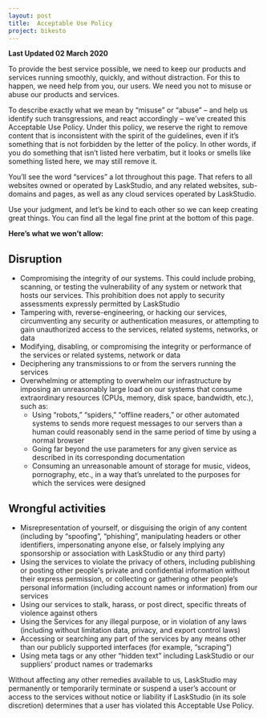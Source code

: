 ```yaml
---
layout: post
title:  Acceptable Use Policy
project: bikesto
---
```



**Last Updated  02  March 2020**

To provide the best service possible, we need to keep our products and services running smoothly, quickly, and without distraction. For this to happen, we need help from you, our users. We need you not to misuse or abuse our products and services.

To describe exactly what we mean by “misuse” or “abuse” – and help us identify such transgressions, and react accordingly – we’ve created this Acceptable Use Policy. Under this policy, we reserve the right to remove content that is inconsistent with the spirit of the guidelines, even if it’s something that is not forbidden by the letter of the policy. In other words, if you do something that isn’t listed here verbatim, but it looks or smells like something listed here, we may still remove it.

You’ll see the word “services” a lot throughout this page. That refers to all websites owned or operated by LaskStudio, and any related websites, sub-domains and pages, as well as any cloud services operated by LaskStudio.

Use your judgment, and let’s be kind to each other so we can keep creating great things. You can find all the legal fine print at the bottom of this page.

**Here’s what we won’t allow:**

## Disruption

-   Compromising the integrity of our systems. This could include probing, scanning, or testing the vulnerability of any system or network that hosts our services. This prohibition does not apply to security assessments expressly permitted by LaskStudio
-   Tampering with, reverse-engineering, or hacking our services, circumventing any security or authentication measures, or attempting to gain unauthorized access to the services, related systems, networks, or data
-   Modifying, disabling, or compromising the integrity or performance of the services or related systems, network or data
-   Deciphering any transmissions to or from the servers running the services
-   Overwhelming or attempting to overwhelm our infrastructure by imposing an unreasonably large load on our systems that consume extraordinary resources (CPUs, memory, disk space, bandwidth, etc.), such as:
    -   Using “robots,” “spiders,” “offline readers,” or other automated systems to sends more request messages to our servers than a human could reasonably send in the same period of time by using a normal browser
    -   Going far beyond the use parameters for any given service as described in its corresponding documentation
    -   Consuming an unreasonable amount of storage for music, videos, pornography, etc., in a way that’s unrelated to the purposes for which the services were designed

## Wrongful activities

-   Misrepresentation of yourself, or disguising the origin of any content (including by “spoofing”, “phishing”, manipulating headers or other identifiers, impersonating anyone else, or falsely implying any sponsorship or association with LaskStudio or any third party)
-   Using the services to violate the privacy of others, including publishing or posting other people's private and confidential information without their express permission, or collecting or gathering other people’s personal information (including account names or information) from our services
-   Using our services to stalk, harass, or post direct, specific threats of violence against others
-   Using the Services for any illegal purpose, or in violation of any laws (including without limitation data, privacy, and export control laws)
-   Accessing or searching any part of the services by any means other than our publicly supported interfaces (for example, “scraping”)
-   Using meta tags or any other “hidden text” including LaskStudio or our suppliers’ product names or trademarks


Without affecting any other remedies available to us, LaskStudio may permanently or temporarily terminate or suspend a user’s account or access to the services without notice or liability if LaskStudio (in its sole discretion) determines that a user has violated this Acceptable Use Policy.
